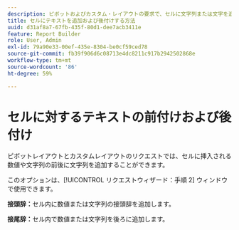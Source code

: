 ```yaml
---
description: ピボットおよびカスタム・レイアウトの要求で、セルに文字列または文字を追加または追加する方法を学習します。
title: セルにテキストを追加および後付けする方法
uuid: d31af8a7-67fb-435f-80d1-dee7acb3411e
feature: Report Builder
role: User, Admin
exl-id: 79a90e33-00ef-435e-8304-be0cf59ced78
source-git-commit: fb39f906d6c08713e4dc8211c917b2942502868e
workflow-type: tm+mt
source-wordcount: '86'
ht-degree: 59%

---
```


# セルに対するテキストの前付けおよび後付け

ピボットレイアウトとカスタムレイアウトのリクエストでは、セルに挿入される数値や文字列の前後に文字列を追加することができます。

このオプションは、[!UICONTROL  リクエストウィザード：手順 2] ウィンドウで使用できます。

**接頭辞：**&#x200B;セル内に数値または文字列の接頭辞を追加します。

**接尾辞：**&#x200B;セル内で数値または文字列を後ろに追加します。
